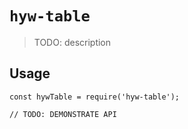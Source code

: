 # `hyw-table`

> TODO: description

## Usage

```
const hywTable = require('hyw-table');

// TODO: DEMONSTRATE API
```

